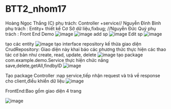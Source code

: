# BTT2_nhom17
Hoàng Ngọc Thắng (C) phụ trách:
Controller +service//
Nguyễn Đình Bình phụ trách :
Entity+ thiết kế Cơ Sở dữ liệu,fixbug;
//Nguyễn Đức Quý phụ trách :
Front End
Demo
![image](https://user-images.githubusercontent.com/61647416/169639923-2e07ce8d-a3fb-4fef-aa29-49c03929dc0f.png)
![image](https://user-images.githubusercontent.com/61647416/169639966-c6c3c5d0-dd9e-410e-9260-f890e2efef95.png)
add sp
![image](https://user-images.githubusercontent.com/61647416/169639994-5bede7ba-64fb-4c05-a839-7ffaa3bb6004.png)
Edit sp
![image](https://user-images.githubusercontent.com/61647416/169640023-f7c3f2e2-6158-42ee-a997-123d428c4210.png)

tạo các entity
![image](https://user-images.githubusercontent.com/61647416/169640120-a5df5dca-7fa7-4850-bb29-08e67fb7eeac.png) 
tạo interface repository kế thừa giao diện CrudRepository: Giao diện này khai 
báo các phương thức thực hiện các thao tác cơ bản như create, read, update, delete 
![image](https://user-images.githubusercontent.com/61647416/169640169-d4342632-329f-4830-9b6c-cb5d211d441c.png)
tạo package com.example.demo.Service  thực hiện chức năng  save,delete,getAll,findbyID
![image](https://user-images.githubusercontent.com/61647416/169640394-6b274fbd-7d59-4b51-a7e6-fefa0732e574.png)

Tạo package Controller :nạp service,tiếp nhận request và trả về response cho client,điều khiển dữ liệu
![image](https://user-images.githubusercontent.com/61647416/169640556-65d3da52-6370-4800-8998-a8ea1b4ad39a.png)

FrontEnd:Bao gồm giao diện 4 trang




![image](https://user-images.githubusercontent.com/61647416/169640580-9bdf0a61-7d71-4ec4-bb1f-19af8238557d.png)

